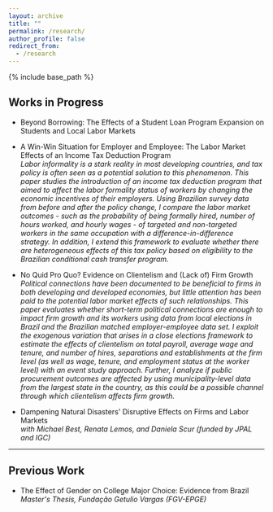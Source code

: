 ```yaml
---
layout: archive
title: ""
permalink: /research/
author_profile: false
redirect_from:
  - /research
---
```


{% include base_path %}

## Works in Progress

* Beyond Borrowing: The Effects of a Student Loan Program Expansion on Students and Local Labor Markets   

* A Win-Win Situation for Employer and Employee: The Labor Market Effects of an Income Tax Deduction Program   
<span style="align: justify; font-size: 14px">_Labor informality is a stark reality in most developing countries, and tax policy is often seen as a potential solution to this phenomenon. This paper studies the introduction of an income tax deduction program that aimed to affect the labor formality status of workers by changing the economic incentives of their employers. Using Brazilian survey data from before and after the policy change, I compare the labor market outcomes - such as the probability of being formally hired, number of hours worked, and hourly wages - of targeted and non-targeted workers in the same occupation with a difference-in-difference strategy. In addition, I extend this framework to evaluate whether there are heterogeneous effects of this tax policy based on eligibility to the Brazilian conditional cash transfer program._</span>   

* No Quid Pro Quo? Evidence on Clientelism and (Lack of) Firm Growth  
<span style="align: justify; font-size: 14px">_Political connections have been documented to be beneficial to firms in both developing and developed economies, but little attention has been paid to the potential labor market effects of such relationships. This paper evaluates whether short-term political connections are enough to impact firm growth and its workers using data from local elections in Brazil and the Brazilian matched employer-employee data set. I exploit the exogenous variation that arises in a close elections framework to estimate the effects of clientelism on total payroll, average wage and tenure, and number of hires, separations and establishments at the firm level (as well as wage, tenure, and employment status at the worker level) with an event study approach. Further, I analyze if public procurement outcomes are affected by using municipality-level data from the largest state in the country, as this could be a possible channel through which clientelism affects firm growth._</span>   

* Dampening Natural Disasters' Disruptive Effects on Firms and Labor Markets  
<span style="align: justify; font-size: 14px">_with Michael Best, Renata Lemos, and Daniela Scur (funded by JPAL and IGC)_</span>

---

## Previous Work

* The Effect of Gender on College Major Choice: Evidence from Brazil  
<span style="align: justify; font-size: 14px">_Master's Thesis, Fundação Getulio Vargas (FGV-EPGE)_</span>
